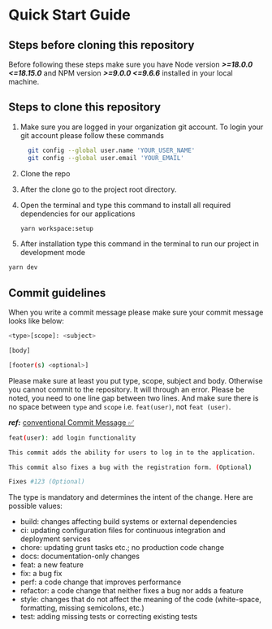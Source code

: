 # Quick Start Guide

## Steps before cloning this repository

Before following these steps make sure you have Node version **_>=18.0.0 <=18.15.0_** and NPM version **_>=9.0.0 <=9.6.6_** installed in your local machine.

## Steps to clone this repository

1. Make sure you are logged in your organization git account. To login your git account please follow these commands

    ```sh
      git config --global user.name 'YOUR_USER_NAME'
      git config --global user.email 'YOUR_EMAIL'
    ```

2. Clone the repo
3. After the clone go to the project root directory.
4. Open the terminal and type this command to install all required dependencies for our applications

    ```sh
    yarn workspace:setup
    ```

5. After installation type this command in the terminal to run our project in development mode

```sh
yarn dev
```

## Commit guidelines

When you write a commit message please make sure your commit message looks like below:

```sh
<type>[scope]: <subject>

[body]

[footer(s) <optional>]
```

Please make sure at least you put type, scope, subject and body. Otherwise you cannot commit to the repository. It will through an error. Please be noted, you need to one line gap between two lines. And make sure there is no space between `type` and `scope` i.e. `feat(user)`, not `feat (user)`.

**_ref:_** [conventional Commit Message ✅](https://www.conventionalcommits.org/en/v1.0.0/)

```sh
feat(user): add login functionality

This commit adds the ability for users to log in to the application.

This commit also fixes a bug with the registration form. (Optional)

Fixes #123 (Optional)
```

The type is mandatory and determines the intent of the change. Here are possible values:

-   build: changes affecting build systems or external dependencies
-   ci: updating configuration files for continuous integration and deployment services
-   chore: updating grunt tasks etc.; no production code change
-   docs: documentation-only changes
-   feat: a new feature
-   fix: a bug fix
-   perf: a code change that improves performance
-   refactor: a code change that neither fixes a bug nor adds a feature
-   style: changes that do not affect the meaning of the code (white-space, formatting, missing semicolons, etc.)
-   test: adding missing tests or correcting existing tests
